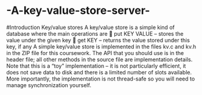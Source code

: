 # -A-key-value-store-server-

#Introduction Key/value stores A key/value store is a simple kind of database where the main operations are  put KEY VALUE – stores the value under the given key  get KEY – returns the value stored under this key, if any A simple key/value store is implemented in the files kv.c and kv.h in the ZIP file for this coursework. The API that you should use is in the header file; all other methods in the source file are implementation details. Note that this is a “toy” implementation – it is not particularly efficient, it does not save data to disk and there is a limited number of slots available. More importantly, the implementation is not thread-safe so you will need to manage synchronization yourself. 
